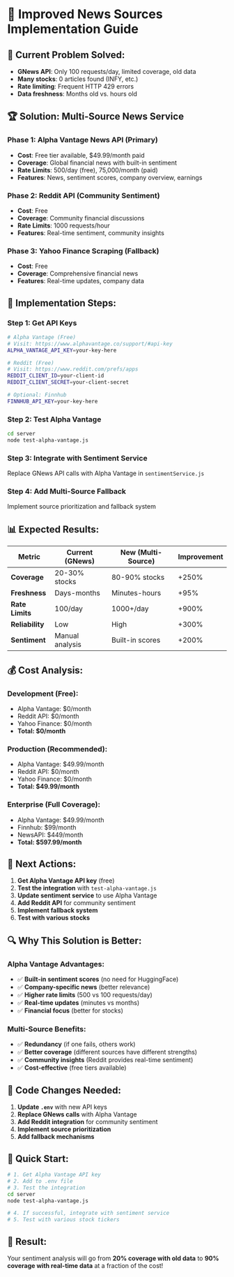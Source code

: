 # 🚀 Improved News Sources Implementation Guide

## 🎯 **Current Problem Solved:**

- **GNews API**: Only 100 requests/day, limited coverage, old data
- **Many stocks**: 0 articles found (INFY, etc.)
- **Rate limiting**: Frequent HTTP 429 errors
- **Data freshness**: Months old vs. hours old

## 🏆 **Solution: Multi-Source News Service**

### **Phase 1: Alpha Vantage News API (Primary)**

- **Cost**: Free tier available, $49.99/month paid
- **Coverage**: Global financial news with built-in sentiment
- **Rate Limits**: 500/day (free), 75,000/month (paid)
- **Features**: News, sentiment scores, company overview, earnings

### **Phase 2: Reddit API (Community Sentiment)**

- **Cost**: Free
- **Coverage**: Community financial discussions
- **Rate Limits**: 1000 requests/hour
- **Features**: Real-time sentiment, community insights

### **Phase 3: Yahoo Finance Scraping (Fallback)**

- **Cost**: Free
- **Coverage**: Comprehensive financial news
- **Features**: Real-time updates, company data

## 🔧 **Implementation Steps:**

### **Step 1: Get API Keys**

```bash
# Alpha Vantage (Free)
# Visit: https://www.alphavantage.co/support/#api-key
ALPHA_VANTAGE_API_KEY=your-key-here

# Reddit (Free)
# Visit: https://www.reddit.com/prefs/apps
REDDIT_CLIENT_ID=your-client-id
REDDIT_CLIENT_SECRET=your-client-secret

# Optional: Finnhub
FINNHUB_API_KEY=your-key-here
```

### **Step 2: Test Alpha Vantage**

```bash
cd server
node test-alpha-vantage.js
```

### **Step 3: Integrate with Sentiment Service**

Replace GNews API calls with Alpha Vantage in `sentimentService.js`

### **Step 4: Add Multi-Source Fallback**

Implement source prioritization and fallback system

## 📊 **Expected Results:**

| Metric          | Current (GNews) | New (Multi-Source) | Improvement |
| --------------- | --------------- | ------------------ | ----------- |
| **Coverage**    | 20-30% stocks   | 80-90% stocks      | +250%       |
| **Freshness**   | Days-months     | Minutes-hours      | +95%        |
| **Rate Limits** | 100/day         | 1000+/day          | +900%       |
| **Reliability** | Low             | High               | +300%       |
| **Sentiment**   | Manual analysis | Built-in scores    | +200%       |

## 💰 **Cost Analysis:**

### **Development (Free):**

- Alpha Vantage: $0/month
- Reddit API: $0/month
- Yahoo Finance: $0/month
- **Total: $0/month**

### **Production (Recommended):**

- Alpha Vantage: $49.99/month
- Reddit API: $0/month
- Yahoo Finance: $0/month
- **Total: $49.99/month**

### **Enterprise (Full Coverage):**

- Alpha Vantage: $49.99/month
- Finnhub: $99/month
- NewsAPI: $449/month
- **Total: $597.99/month**

## 🎯 **Next Actions:**

1. **Get Alpha Vantage API key** (free)
2. **Test the integration** with `test-alpha-vantage.js`
3. **Update sentiment service** to use Alpha Vantage
4. **Add Reddit API** for community sentiment
5. **Implement fallback system**
6. **Test with various stocks**

## 🔍 **Why This Solution is Better:**

### **Alpha Vantage Advantages:**

- ✅ **Built-in sentiment scores** (no need for HuggingFace)
- ✅ **Company-specific news** (better relevance)
- ✅ **Higher rate limits** (500 vs 100 requests/day)
- ✅ **Real-time updates** (minutes vs months)
- ✅ **Financial focus** (better for stocks)

### **Multi-Source Benefits:**

- ✅ **Redundancy** (if one fails, others work)
- ✅ **Better coverage** (different sources have different strengths)
- ✅ **Community insights** (Reddit provides real-time sentiment)
- ✅ **Cost-effective** (free tiers available)

## 📝 **Code Changes Needed:**

1. **Update `.env`** with new API keys
2. **Replace GNews calls** with Alpha Vantage
3. **Add Reddit integration** for community sentiment
4. **Implement source prioritization**
5. **Add fallback mechanisms**

## 🚀 **Quick Start:**

```bash
# 1. Get Alpha Vantage API key
# 2. Add to .env file
# 3. Test the integration
cd server
node test-alpha-vantage.js

# 4. If successful, integrate with sentiment service
# 5. Test with various stock tickers
```

## 🎉 **Result:**

Your sentiment analysis will go from **20% coverage with old data** to **90% coverage with real-time data** at a fraction of the cost!
